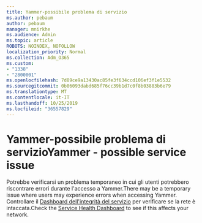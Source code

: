 ```yaml
---
title: Yammer-possibile problema di servizio
ms.author: pebaum
author: pebaum
manager: mnirkhe
ms.audience: Admin
ms.topic: article
ROBOTS: NOINDEX, NOFOLLOW
localization_priority: Normal
ms.collection: Adm_O365
ms.custom:
- "1338"
- "2800001"
ms.openlocfilehash: 7d89ce9a13430ac85fe3f634ccd106ef3f1e5532
ms.sourcegitcommit: 0b06093dabd685f76cc39b1d7c0f8b03883b6e79
ms.translationtype: MT
ms.contentlocale: it-IT
ms.lasthandoff: 10/25/2019
ms.locfileid: "36557829"
---
```

# <a name="yammer---possible-service-issue"></a><span data-ttu-id="305be-102">Yammer-possibile problema di servizio</span><span class="sxs-lookup"><span data-stu-id="305be-102">Yammer - possible service issue</span></span>

<span data-ttu-id="305be-103">Potrebbe verificarsi un problema temporaneo in cui gli utenti potrebbero riscontrare errori durante l'accesso a Yammer.</span><span class="sxs-lookup"><span data-stu-id="305be-103">There may be a temporary issue where users may experience errors when accessing Yammer.</span></span> <span data-ttu-id="305be-104">Controllare il [Dashboard dell'integrità del servizio](https://admin.microsoft.com/AdminPortal/Home#/servicehealth) per verificare se la rete è intaccata.</span><span class="sxs-lookup"><span data-stu-id="305be-104">Check the [Service Health Dashboard](https://admin.microsoft.com/AdminPortal/Home#/servicehealth) to see if this affects your network.</span></span>
